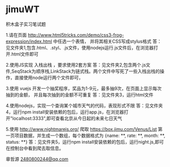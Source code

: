 # jimuWT
积木盒子实习笔试题

1.请在页面 http://www.html5tricks.com/demo/css3-frog-expression/index.html 中任选一个表情，
并将其相关CSS写成stylus格式
答：见文件夹1,包含.html、.styl、.js文件，使用nodejs运行.js文件后，在浏览器打开.html文件即可

2.使用JS实现 入栈出栈 ，要求使用2套方案
答：见文件夹2,包含两个.js文件,SeqStack为顺序栈,LinkStack为链式栈。两个文件中写死了一些入栈出栈的操作，直接使用node运行两个文件即可，

3.使用 vuejs 开发一个抽奖程序，奖品为1-9元，最多抽9次，在页面上显示每次抽到的金额，
并且每次抽到的金额不可重复 
答：见文件夹3，运行html文件

4.使用nodejs，实现一个查询某个城市天气的代码，表现形式不限
答：见文件夹4，运行npm install安装依赖的包后，运行app.js，在浏览器打开"localhost:3333",即可查看北京从今日起的未来七日天气

5.使用 http://www.nightmarejs.org/ 爬取 https://box.jimu.com/Venus/List 第一页项目数据，并生成一个数组，每个数据格式为 {name: **, rate: **, month: **, status: **}
答：见文件夹5，运行npm  install安装依赖的包后，运行night.js,即可在控制台中看到爬去取信息。

章哲源
2480800244@qq.com
